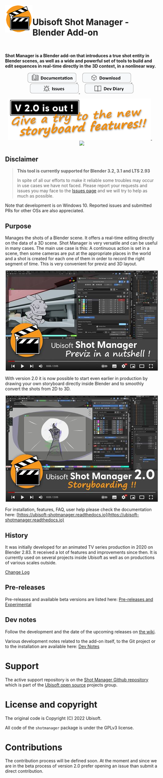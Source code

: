<img align="left" width="auto" height="auto" src="doc/images/Logo_90_A.png">

# Ubisoft Shot Manager - Blender Add-on

</br>

**Shot Manager is a Blender add-on that introduces a true shot entity in Blender scenes, as well as a wide and powerful set of tools to build and edit sequences in real-time directly in the 3D context, in a nonlinear way.**

<p align="center">
  <a href="https://ubisoft-shotmanager.readthedocs.io" title="Consult the online documentation" target="_blank">
  <img src="doc/images/Documentation.png" width="160" />
  </a>
  &nbsp;&nbsp;&nbsp;
  <a href="https://github.com/ubisoft/shotmanager/releases/latest" title="Download latest version">
  <img src="doc/images/Download.png" width="160" />
  </a>
  &nbsp;&nbsp;&nbsp;
  <a href="https://github.com/ubisoft/shotmanager/issues" title="Report and follow issues">
  <img src="doc/images/Issues.png" width="160" />
  </a>
  &nbsp;&nbsp;&nbsp;
  <a href="https://github.com/ubisoft/shotmanager/wiki" title="Follow the development">
  <img src="doc/images/Diary.png" width="160" />
  </a>
</p>


<p align="center">
  <a href="https://github.com/ubisoft/shotmanager/releases/latest" title="Download version 2.0" target="_blank">
  <img src="doc/images/V2_Banner.png" width="470" />
  </a>
  &nbsp;&nbsp;&nbsp;
  <a href="https://github.com/ubisoft/shotmanager/releases/latest" title="ShotManagerV2-0_Storyboarding03">
  <img src="ShotManagerV2-0_Storyboarding03_Thumb.jpg" width="160" />
  </a>
</p>

## Disclaimer

>**This tool is currently supported for Blender 3.2, 3.1 and LTS 2.93**
>
> In spite of all our efforts to make it reliable some troubles may occur in use cases we have not faced.
> Please report your requests and issues you may face to the [Issues page](https://github.com/ubisoft/shotmanager/issues) and
> we will try to help as much as possible.


Note that development is on Windows 10. Reported issues and submitted PRs for other OSs are also appreciated.

## Purpose

Manages the shots of a Blender scene. It offers a real-time editing directly on
the data of a 3D scene.
Shot Manager is very versatile and can be useful in many cases.
The main use case is this: A continuous action is set in a scene, then some cameras
are put at the appropriate places in the world and a shot is created for each one of
them in order to record the right segment of time.
This is very convenient for previz and 3D layout.

<p align="center">
  <a href="https://youtu.be/btLygAlD41c" title="Shot Manager - previz in a nutshell" target="_blank">
  <img src="doc/images/Thumbnail_ShotManagerPreviz_WithPlayer.jpg" width="500" />
  </a>
</p>


With version 2.0 it is now possible to start even earlier in production by drawing your own storyboard directly inside Blender 
and to smoothly convert the shots from 2D to 3D.

<p align="center">
  <a href="https://youtu.be/UEXOjY5ivkE" title="Consult Ubisoft Shot Manager V2.0 - Storyboarding Teaser" target="_blank">
  <img src="doc/images/Thumbnail_TeaserV2Storyboarding_WithPlayer.jpg" width="500" />
  </a>
</p>



For installation, features, FAQ, user help please check the documentation here: [https://ubisoft-shotmanager.readthedocs.io](https://ubisoft-shotmanager.readthedocs.io)


## History
It was initially developed for an animated TV series production in 2020 on Blender 2.83. It received a lot of features and improvements since then.
It is currently used on several projects inside Ubisoft as well as on productions of various scales outside.

[Change Log](./CHANGELOG.md)


## Pre-releases
Pre-releases and available beta versions are listed here: [Pre-releases and Experimental](https://ubisoft-shotmanager.readthedocs.io/en/latest/experimental/experimental.html#experimental) 


## Dev notes
Follow the development and the date of the upcoming releases on [the wiki](https://github.com/ubisoft/shotmanager/wiki).

Various development notes related to the add-on itself, to the Git project or to the installation are available here: [Dev Notes](./doc/devnotes.md)

# Support
The active support repository is on the [Shot Manager Github repository](https://github.com/ubisoft/shotmanager) which is part of the [Ubisoft open source](https://github.com/ubisoft) projects group.


# License and copyright
The original code is Copyright (C) 2022 Ubisoft.

All code of the `shotmanager` package is under the GPLv3 license.


# Contributions
The contribution process will be defined soon. At the moment and since we are in the beta process of version 2.0 prefer opening an issue than submit a direct contribution.
